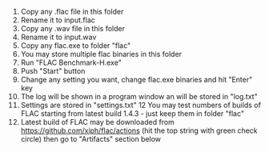 1. Copy any .flac file in this folder
2. Rename it to input.flac
3. Copy any .wav file in this folder
4. Rename it to input.wav
5. Copy any flac.exe to folder "flac"
6. You may store multiple flac binaries in this folder 
7. Run "FLAC Benchmark-H.exe"
8. Push "Start" button
9. Change any setting you want, change flac.exe binaries and hit "Enter" key
10. The log will be shown in a program window an will be stored in "log.txt"
11. Settings are stored in "settings.txt"
12 You may test numbers of builds of FLAC starting from latest build 1.4.3 - just keep them in folder "flac"
13. Latest build of FLAC may be downloaded from https://github.com/xiph/flac/actions (hit the top string with green check circle) then go to "Artifacts" section below

